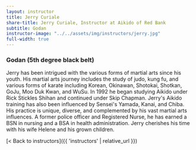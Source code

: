 ```yaml
---
layout: instructor
title: Jerry Curiale
share-title: Jerry Curiale, Instructor at Aikido of Red Bank
subtitle: Godan
instructor-image: "../../assets/img/instructors/jerry.jpg"
full-width: true
---
```


### Godan (5th degree black belt)

Jerry has been intrigued with the various forms of martial arts since his youth. His martial arts journey includes the study of judo, kung fu, and various forms of karate including Korean, Okinawan, Shotokai, Shotkan, GoJu, Moo Duk Kwan, and WuSu. In 1992 he began studying Aikido under Rick Stickles Shihan and continued under Skip Chapman. Jerry's Aikido training has also been influenced by Sensei's Yamada, Kanai, and Chiba. His practice is unique, diverse, and complemented by his vast martial arts influences. A former police officer and Registered Nurse, he has earned a BSN in nursing and a BSA in health administration. Jerry cherishes his time with his wife Helene and his grown children.

[< Back to instructors]({{ 'instructors' | relative_url }})
